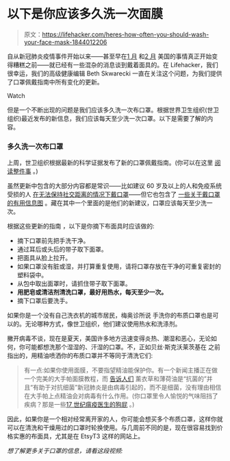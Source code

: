 # 以下是你应该多久洗一次面膜

> 原文：<https://lifehacker.com/heres-how-often-you-should-wash-your-face-mask-1844012206>

自从新冠肺炎疫情事件开始以来——甚至早在[1 月](https://vitals.lifehacker.com/can-a-surgical-mask-protect-you-from-coronavirus-1841311686) 和[2 月](https://vitals.lifehacker.com/quit-buying-coronavirus-masks-you-dont-need-1841521105) 美国的事情真正开始变得糟糕之前——就已经有一些混杂的消息谈到戴着面具的。在 Lifehacker，我们很幸运，我们的高级健康编辑 Beth Skwarecki 一直在关注这个问题，为我们提供了口罩佩戴指南中所有变化的更新。

Watch

但是一个不断出现的问题是我们应该多久洗一次布口罩。根据世界卫生组织(世卫组织)最近发布的新信息，我们应该每天至少洗一次口罩。以下是需要了解的内容。

### 多久洗一次布口罩

上周，世卫组织根据最新的科学证据发布了新的口罩佩戴指南。(你可以在这里 [阅读整件事](https://www.who.int/docs/default-source/coronaviruse/corrigendum-to-ig-2020-4-ipc-masks-2020-06-05-pp-15-16-2020-06-06-e.pdf?sfvrsn=c5992b89_2) 。)

虽然更新中包含的大部分内容都是常识——比如建议 60 岁及以上的人和免疫系统受损的人 [在无法保持社交距离的情况下戴口罩](https://twitter.com/WHO/status/1268927365067005954)——但它也包含了 [一些关于戴口罩的有用信息图](https://www.who.int/images/default-source/health-topics/coronavirus/clothing-masks-infographic---(web)-logo-who.png?sfvrsn=b15e3742_1) 。藏在其中一个里面的是他们的新建议，口罩应该每天至少洗一次。

根据这些更新的指南 ，以下是你摘下布面具时应该做的:

*   摘下口罩前先把手洗干净。
*   通过耳后或头后的带子取下面罩。
*   把面具从脸上拉开。
*   如果口罩没有脏或湿，并打算重复使用，请将口罩存放在干净的可重复密封的塑料袋中。
*   从包中取出面罩时，请抓住带子取下面罩。
*   **用肥皂或清洁剂清洗口罩，最好用热水，每天至少一次。**
*   摘下口罩后要洗手。

如果你是一个没有自己洗衣机的城市居民，梅奥诊所说 手洗你的布质口罩也是可以的。无论哪种方式，像世卫组织，他们建议使用热水和洗涤剂。

撇开病毒不谈，现在是夏天，美国许多地方迅速变得炎热、潮湿和恶心，无论如何，你可能都想洗那个湿湿的、汗湿的口罩。不，正如贝丝·斯克沃莱茨基在 之前指出的，用精油喷洒你的布质口罩并不等同于清洗它们:

> 有一点:如果你使用面膜，不要指望精油能保护你。有一个新闻主播正在做一个完美的大手帕面膜教程，而 [告诉人们](https://youtu.be/XfyTDy_VIek?t=67) 薰衣草和薄荷油是“抗菌的”并且“有助于对抗细菌”新冠肺炎是由病毒引起的，而不是细菌，没有理由相信在大手帕上点精油会对病毒有什么作用。(你口罩里令人愉悦的气味阻挡了疾病？那是一些[17 世纪瘟疫医生的狗屁](https://going-medieval.com/2020/04/02/not-every-pandemic-is-the-black-death/) 。)

因此，如果你是一个相对经常离开家的人，你可能会想买多个布质口罩，这样你就可以在清洗和干燥用过的口罩时轮换使用。与几周前不同的是，现在很容易找到价格实惠的布面具，尤其是在 EtsyT3 这样的网站上。

*想了解更多关于口罩的信息，请看这段视频:*